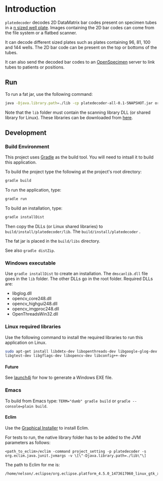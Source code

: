 # Introduction

`platedecoder` decodes 2D DataMatrix bar codes present on specimen tubes in a
[n sized well plate](https://en.wikipedia.org/wiki/Microtiter_plate). Images containing the 2D bar
codes can come from the file system or a flatbed scanner.

It can decode different sized plates such as plates containing 96, 81, 100 and 144 wells. The 2D bar
code can be present on the top or bottoms of the tubes.

It can also send the decoded bar codes to an [OpenSpecimen](http://openspecimen.org/) server to link
tubes to patients or positions.

## Run

To run a fat jar, use the following command:

```bash
java -Djava.library.path=./lib -cp platedecoder-all-0.1-SNAPSHOT.jar org.biobank.platedecoder.ui.PlateDecoder
```

Note that the `lib` folder must contain the scanning library DLL (or shared library for Linux).
These libraries can be downloaded from
[here](http://aicml-med.cs.ualberta.ca/CBSR/plate_decoders_libs/).

## Development

### Build Environment

This project uses [Gradle](https://gradle.org/) as the build tool. You will need to intsall it to
build this application.

To build the project type the following at the project's root directory:

```bash
gradle build
```

To run the application, type:

```bash
gradle run
```

To build an installation, type:

```bash
gradle installDist
```

Then copy the DLLs (or Linux shared libraries) to `build/install/platedecoder/lib`.
The `build/install/platedecoder` .

The fat jar is placed in the `build/libs` directory.

See also `gradle distZip`.

### Windows executable

Use `gradle installDist` to create an installation. The `dmscanlib.dll` file goes in the `lib`
folder. The other DLLs go in the root folder. Required DLLs are:

* libglog.dll
* opencv_core248.dll
* opencv_highgui248.dll
* opencv_imgproc248.dll
* OpenThreadsWin32.dll

### Linux required libraries

Use the following command to install the required libraries to run
this application on Linux.

```bash
sudo apt-get install libdmtx-dev libopenthreads-dev libgoogle-glog-dev \
libgtest-dev libgflags-dev libopencv-dev libconfig++-dev
```

#### Future

See [launch4j](http://launch4j.sourceforge.net/docs.html) for how to generate a Windows EXE file.

### Emacs

To build from Emacs type: `TERM="dumb" gradle build` or `gradle --console=plain build`.

#### Eclim

Use the [Graphical Installer](http://eclim.org/install.html#installer) to install Eclim.

For tests to run, the native library folder has to be added to the JVM parameters as follows:

```
<path_to_eclim>/eclim -command project_setting -p platedecoder -s org.eclim.java.junit.jvmargs -v \[\"-Djava.library.path=./lib\"\]
```

The path to Eclim for me is:
```
/home/nelson/.eclipse/org.eclipse.platform_4.5.0_1473617060_linux_gtk_x86_64
```
